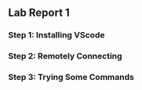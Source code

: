 ## Lab Report 1
### Step 1: Installing VScode
### Step 2: Remotely Connecting
### Step 3: Trying Some Commands
